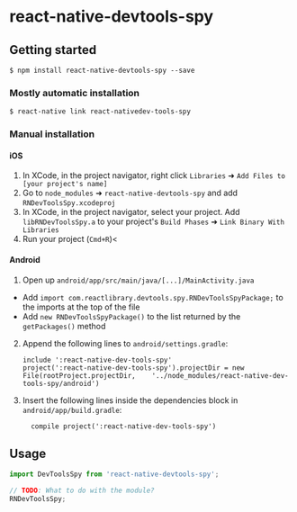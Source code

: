 
# react-native-devtools-spy

## Getting started

`$ npm install react-native-devtools-spy --save`

### Mostly automatic installation

`$ react-native link react-nativedev-tools-spy`

### Manual installation


#### iOS

1. In XCode, in the project navigator, right click `Libraries` ➜ `Add Files to [your project's name]`
2. Go to `node_modules` ➜ `react-native-devtools-spy` and add `RNDevToolsSpy.xcodeproj`
3. In XCode, in the project navigator, select your project. Add `libRNDevToolsSpy.a` to your project's `Build Phases` ➜ `Link Binary With Libraries`
4. Run your project (`Cmd+R`)<

#### Android

1. Open up `android/app/src/main/java/[...]/MainActivity.java`
  - Add `import com.reactlibrary.devtools.spy.RNDevToolsSpyPackage;` to the imports at the top of the file
  - Add `new RNDevToolsSpyPackage()` to the list returned by the `getPackages()` method
2. Append the following lines to `android/settings.gradle`:
  	```
  	include ':react-native-dev-tools-spy'
  	project(':react-native-dev-tools-spy').projectDir = new File(rootProject.projectDir, 	'../node_modules/react-native-dev-tools-spy/android')
  	```
3. Insert the following lines inside the dependencies block in `android/app/build.gradle`:
  	```
      compile project(':react-native-dev-tools-spy')
  	```


## Usage
```javascript
import DevToolsSpy from 'react-native-devtools-spy';

// TODO: What to do with the module?
RNDevToolsSpy;
```
  